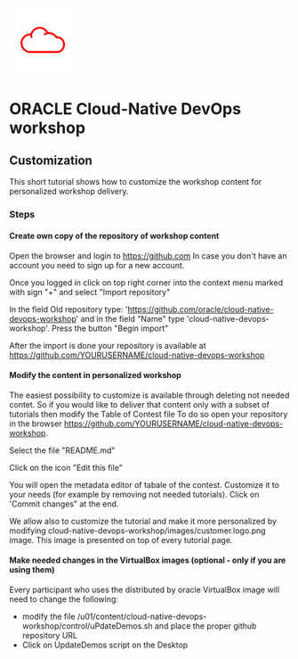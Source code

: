 ![](../images/customer.logo.png)
---
# ORACLE Cloud-Native DevOps workshop #

## Customization ##

This short tutorial shows how to customize the workshop content for personalized workshop delivery.

### Steps ###

#### Create own copy of the repository of workshop content ####

Open the browser and login to https://github.com In case you don't have an account you need to sign up for a new account.

Once you logged in click on top right corner into the context menu marked with sign "+" and select "Import repository"

In the field Old repository type: 'https://github.com/oracle/cloud-native-devops-workshop' and in the field "Name" type 'cloud-native-devops-workshop'. Press the button "Begin import"

After the import is done your repository is available at https://github.com/YOURUSERNAME/cloud-native-devops-workshop

#### Modify the content in personalized workshop ####

The easiest possibility to customize is available through deleting not needed contet. So if you would like to deliver that content only with a subset of tutorials then modify the Table of Contest file  To do so open your repository in the browser https://github.com/YOURUSERNAME/cloud-native-devops-workshop.

Select the file "README.md"

Click on the icon "Edit this file"

You will open the metadata editor of tabale of the contest. Customize it to your needs (for example by removing not needed tutorials). Click on 'Commit changes" at the end.

We allow also to customize the tutorial and make it more personalized by modifying cloud-native-devops-workshop/images/customer.logo.png image. This image is presented on top of every tutorial page.

#### Make needed changes in the VirtualBox images (optional - only if you are using them) ####

Every participant who uses the distributed by oracle VirtualBox image will need to change the following:
+ modify the file /u01/content/cloud-native-devops-workshop/control/uPdateDemos.sh and place the proper github repository URL
+ Click on UpdateDemos script on the Desktop
